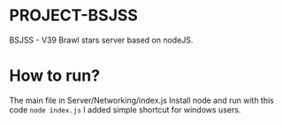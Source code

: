 # PROJECT-BSJSS
 BSJSS - V39 Brawl stars server based on nodeJS.

# How to run?
 The main file in Server/Networking/index.js
 Install node and run with this code `node index.js`
 I added simple shortcut for windows users.
